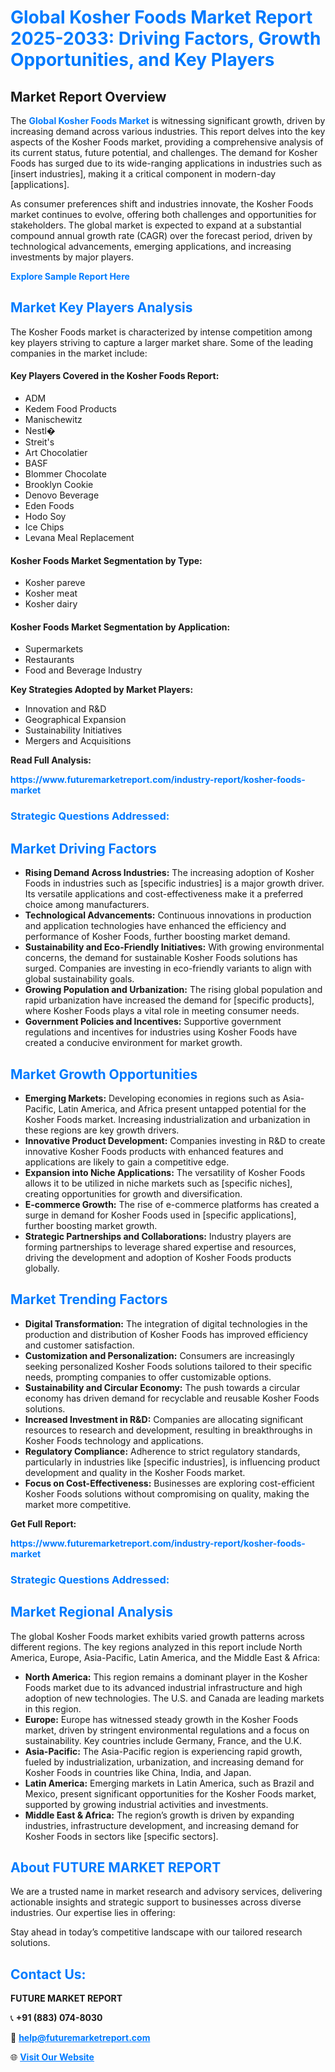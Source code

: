 <h1 style="color: #007BFF;">Global Kosher Foods Market Report 2025-2033: Driving Factors, Growth Opportunities, and Key Players</h1>

<section id="overview">
<h2>Market Report Overview</h2>
<p>The <a href="https://www.futuremarketreport.com/industry-report/kosher-foods-market" style="color: #007BFF; text-decoration: none;"><strong>Global Kosher Foods Market</strong></a> is witnessing significant growth, driven by increasing demand across various industries. This report delves into the key aspects of the Kosher Foods market, providing a comprehensive analysis of its current status, future potential, and challenges. The demand for Kosher Foods has surged due to its wide-ranging applications in industries such as [insert industries], making it a critical component in modern-day [applications].</p>
<p>As consumer preferences shift and industries innovate, the Kosher Foods market continues to evolve, offering both challenges and opportunities for stakeholders. The global market is expected to expand at a substantial compound annual growth rate (CAGR) over the forecast period, driven by technological advancements, emerging applications, and increasing investments by major players.</p>
</section>

<section id="overview">
<p><a href="https://www.futuremarketreport.com/request-sample/reportId=107406" style="color: #007BFF; text-decoration: none;"><strong>Explore Sample Report Here</strong></a></p>
</section>

<section id="key-players">
<h2 style="color: #007BFF;">Market Key Players Analysis</h2>
<p>The Kosher Foods market is characterized by intense competition among key players striving to capture a larger market share. Some of the leading companies in the market include:</p>
<h4>Key Players Covered in the Kosher Foods Report:</h4>
<ul><li>ADM</li><li>Kedem Food Products</li><li>Manischewitz</li><li>Nestl�</li><li>Streit&#039;s</li><li>Art Chocolatier</li><li>BASF</li><li>Blommer Chocolate</li><li>Brooklyn Cookie</li><li>Denovo Beverage</li><li>Eden Foods</li><li>Hodo Soy</li><li>Ice Chips</li><li>Levana Meal Replacement</li></ul>
<h4>Kosher Foods Market Segmentation by Type:</h4>
<ul><li>Kosher pareve</li><li>Kosher meat</li><li>Kosher dairy</li></ul>

<h4>Kosher Foods Market Segmentation by Application:</h4>
<ul><li>Supermarkets</li><li>Restaurants</li><li>Food and Beverage Industry</li></ul>
<p><strong>Key Strategies Adopted by Market Players:</strong></p>
<ul>
<li>Innovation and R&D</li>
<li>Geographical Expansion</li>
<li>Sustainability Initiatives</li>
<li>Mergers and Acquisitions</li>
</ul>
</section>

<section>
<p><strong>Read Full Analysis: </strong></p><a href="https://www.futuremarketreport.com/industry-report/kosher-foods-market" style="color: #007BFF; text-decoration: none;"><strong>https://www.futuremarketreport.com/industry-report/kosher-foods-market</strong></a>
<h3 style="color: #007BFF;">Strategic Questions Addressed:</h3>
</section>

<section id="driving-factors">
<h2 style="color: #007BFF;">Market Driving Factors</h2>
<ul>
<li><strong>Rising Demand Across Industries:</strong> The increasing adoption of Kosher Foods in industries such as [specific industries] is a major growth driver. Its versatile applications and cost-effectiveness make it a preferred choice among manufacturers.</li>
<li><strong>Technological Advancements:</strong> Continuous innovations in production and application technologies have enhanced the efficiency and performance of Kosher Foods, further boosting market demand.</li>
<li><strong>Sustainability and Eco-Friendly Initiatives:</strong> With growing environmental concerns, the demand for sustainable Kosher Foods solutions has surged. Companies are investing in eco-friendly variants to align with global sustainability goals.</li>
<li><strong>Growing Population and Urbanization:</strong> The rising global population and rapid urbanization have increased the demand for [specific products], where Kosher Foods plays a vital role in meeting consumer needs.</li>
<li><strong>Government Policies and Incentives:</strong> Supportive government regulations and incentives for industries using Kosher Foods have created a conducive environment for market growth.</li>
</ul>
</section>

<section id="growth-opportunities">
<h2 style="color: #007BFF;">Market Growth Opportunities</h2>
<ul>
<li><strong>Emerging Markets:</strong> Developing economies in regions such as Asia-Pacific, Latin America, and Africa present untapped potential for the Kosher Foods market. Increasing industrialization and urbanization in these regions are key growth drivers.</li>
<li><strong>Innovative Product Development:</strong> Companies investing in R&D to create innovative Kosher Foods products with enhanced features and applications are likely to gain a competitive edge.</li>
<li><strong>Expansion into Niche Applications:</strong> The versatility of Kosher Foods allows it to be utilized in niche markets such as [specific niches], creating opportunities for growth and diversification.</li>
<li><strong>E-commerce Growth:</strong> The rise of e-commerce platforms has created a surge in demand for Kosher Foods used in [specific applications], further boosting market growth.</li>
<li><strong>Strategic Partnerships and Collaborations:</strong> Industry players are forming partnerships to leverage shared expertise and resources, driving the development and adoption of Kosher Foods products globally.</li>
</ul>
</section>

<section id="trending-factors">
<h2 style="color: #007BFF;">Market Trending Factors</h2>
<ul>
<li><strong>Digital Transformation:</strong> The integration of digital technologies in the production and distribution of Kosher Foods has improved efficiency and customer satisfaction.</li>
<li><strong>Customization and Personalization:</strong> Consumers are increasingly seeking personalized Kosher Foods solutions tailored to their specific needs, prompting companies to offer customizable options.</li>
<li><strong>Sustainability and Circular Economy:</strong> The push towards a circular economy has driven demand for recyclable and reusable Kosher Foods solutions.</li>
<li><strong>Increased Investment in R&D:</strong> Companies are allocating significant resources to research and development, resulting in breakthroughs in Kosher Foods technology and applications.</li>
<li><strong>Regulatory Compliance:</strong> Adherence to strict regulatory standards, particularly in industries like [specific industries], is influencing product development and quality in the Kosher Foods market.</li>
<li><strong>Focus on Cost-Effectiveness:</strong> Businesses are exploring cost-efficient Kosher Foods solutions without compromising on quality, making the market more competitive.</li>
</ul>
</section>

<section>
<p><strong>Get Full Report: </strong></p><a href="https://www.futuremarketreport.com/industry-report/kosher-foods-market" style="color: #007BFF; text-decoration: none;"><strong>https://www.futuremarketreport.com/industry-report/kosher-foods-market</strong></a>
<h3 style="color: #007BFF;">Strategic Questions Addressed:</h3>
</section>


<section id="regional-analysis">
<h2 style="color: #007BFF;">Market Regional Analysis</h2>
<p>The global Kosher Foods market exhibits varied growth patterns across different regions. The key regions analyzed in this report include North America, Europe, Asia-Pacific, Latin America, and the Middle East & Africa:</p>
<ul>
<li><strong>North America:</strong> This region remains a dominant player in the Kosher Foods market due to its advanced industrial infrastructure and high adoption of new technologies. The U.S. and Canada are leading markets in this region.</li>
<li><strong>Europe:</strong> Europe has witnessed steady growth in the Kosher Foods market, driven by stringent environmental regulations and a focus on sustainability. Key countries include Germany, France, and the U.K.</li>
<li><strong>Asia-Pacific:</strong> The Asia-Pacific region is experiencing rapid growth, fueled by industrialization, urbanization, and increasing demand for Kosher Foods in countries like China, India, and Japan.</li>
<li><strong>Latin America:</strong> Emerging markets in Latin America, such as Brazil and Mexico, present significant opportunities for the Kosher Foods market, supported by growing industrial activities and investments.</li>
<li><strong>Middle East & Africa:</strong> The region’s growth is driven by expanding industries, infrastructure development, and increasing demand for Kosher Foods in sectors like [specific sectors].</li>
</ul>
</section>

<footer>
<h2 style="color: #007BFF;">About FUTURE MARKET REPORT</h2>
<p>We are a trusted name in market research and advisory services, delivering actionable insights and strategic support to businesses across diverse industries. Our expertise lies in offering:</p>

<p>Stay ahead in today’s competitive landscape with our tailored research solutions.</p>

<h2 style="color: #007BFF;">Contact Us:</h2>
<p><strong>FUTURE MARKET REPORT</strong></p>
<p>📞 <strong>+91 (883) 074-8030</strong></p>
<p>📧 <strong><a href="mailto:help@futuremarketreport.com" style="color: #007BFF;">help@futuremarketreport.com</a></strong></p>
<p>🌐 <strong><a href="https://www.futuremarketreport.com/" style="color: #007BFF;">Visit Our Website</a></strong></p>
</footer>